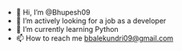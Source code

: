 - 👋 Hi, I’m @Bhupesh09
- 👀 I’m actively looking for a job as a developer
- 🌱 I’m currently learning Python
- 📫 How to reach me bbalekundri09@gmail.com

<!---
Bhupesh09/Bhupesh09 is a ✨ special ✨ repository because its `README.md` (this file) appears on your GitHub profile.
You can click the Preview link to take a look at your changes.
--->
